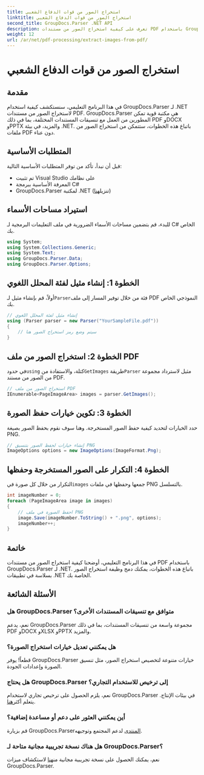 ```yaml
---
title: استخراج الصور من قوات الدفاع الشعبي
linktitle: استخراج الصور من قوات الدفاع الشعبي
second_title: GroupDocs.Parser .NET API
description: تعرف على كيفية استخراج الصور من مستندات PDF باستخدام GroupDocs.Parser لـ .NET. دليل خطوة بخطوة مع أمثلة التعليمات البرمجية.
weight: 12
url: /ar/net/pdf-processing/extract-images-from-pdf/
---
```


# استخراج الصور من قوات الدفاع الشعبي

## مقدمة
في هذا البرنامج التعليمي، سنستكشف كيفية استخدام GroupDocs.Parser لـ .NET لاستخراج الصور من مستندات PDF. GroupDocs.Parser هي مكتبة قوية تمكن المطورين من العمل مع تنسيقات المستندات المختلفة، بما في ذلك PDF وDOCX وPPTX والمزيد، في بيئة .NET. باتباع هذه الخطوات، ستتمكن من استخراج الصور من ملفات PDF دون عناء.
## المتطلبات الأساسية
قبل أن نبدأ، تأكد من توفر المتطلبات الأساسية التالية:
- تم تثبيت Visual Studio على نظامك
- المعرفة الأساسية ببرمجة C#
-  GroupDocs.Parser لمكتبة .NET (تنزيل[هنا](https://releases.groupdocs.com/parser/net/))

## استيراد مساحات الأسماء
للبدء، قم بتضمين مساحات الأسماء الضرورية في ملف التعليمات البرمجية لـ C# الخاص بك.
```csharp
using System;
using System.Collections.Generic;
using System.Text;
using GroupDocs.Parser.Data;
using GroupDocs.Parser.Options;
```
## الخطوة 1: إنشاء مثيل لفئة المحلل اللغوي
 أولاً، قم بإنشاء مثيل لـ`Parser`فئة من خلال توفير المسار إلى ملف PDF النموذجي الخاص بك.
```csharp
// إنشاء مثيل لفئة المحلل اللغوي
using (Parser parser = new Parser("YourSampleFile.pdf"))
{
    // سيتم وضع رمز استخراج الصور هنا
}
```
## الخطوة 2: استخراج الصور من ملف PDF
 في حدود`using` كتلة، والاستفادة من`GetImages` طريقة`Parser` مثيل لاسترداد مجموعة من الصور من مستند PDF.
```csharp
// استخراج الصور من ملف PDF
IEnumerable<PageImageArea> images = parser.GetImages();
```
## الخطوة 3: تكوين خيارات حفظ الصورة
حدد الخيارات لتحديد كيفية حفظ الصور المستخرجة. وهنا سوف نقوم بحفظ الصور بصيغة PNG.
```csharp
// إنشاء خيارات لحفظ الصور بتنسيق PNG
ImageOptions options = new ImageOptions(ImageFormat.Png);
```
## الخطوة 4: التكرار على الصور المستخرجة وحفظها
 التكرار من خلال كل صورة في`images` جمعها وحفظها في ملفات PNG بالتسلسل.
```csharp
int imageNumber = 0;
foreach (PageImageArea image in images)
{
    // احفظ الصورة في ملف PNG
    image.Save(imageNumber.ToString() + ".png", options);
    imageNumber++;
}
```

## خاتمة
في هذا البرنامج التعليمي، أوضحنا كيفية استخراج الصور من مستندات PDF باستخدام GroupDocs.Parser لـ .NET. باتباع هذه الخطوات، يمكنك دمج وظيفة استخراج الصور بسلاسة في تطبيقات .NET الخاصة بك.

## الأسئلة الشائعة
### هل GroupDocs.Parser متوافق مع تنسيقات المستندات الأخرى؟
نعم، يدعم GroupDocs.Parser مجموعة واسعة من تنسيقات المستندات، بما في ذلك PDF وDOCX وXLSX وPPTX والمزيد.
### هل يمكنني تعديل خيارات استخراج الصورة؟
قطعاً! يوفر GroupDocs.Parser خيارات متنوعة لتخصيص استخراج الصور، مثل تنسيق الصورة وإعدادات الجودة.
### هل يحتاج GroupDocs.Parser إلى ترخيص للاستخدام التجاري؟
 نعم، يلزم الحصول على ترخيص تجاري لاستخدام GroupDocs.Parser في بيئات الإنتاج. يتعلم أكثر[هنا](https://purchase.groupdocs.com/buy).
### أين يمكنني العثور على دعم أو مساعدة إضافية؟
 قم بزيارة GroupDocs.Parser[المنتدى](https://forum.groupdocs.com/c/parser/17) لدعم المجتمع وتوجيهه.
### هل هناك نسخة تجريبية مجانية متاحة لـ GroupDocs.Parser؟
 نعم، يمكنك الحصول على نسخة تجريبية مجانية من[هنا](https://releases.groupdocs.com/) لاستكشاف ميزات GroupDocs.Parser.